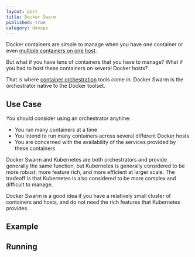 ```yaml
---
layout: post
title: Docker Swarm
published: true
category: devops
---
```


Docker containers are simple to manage when you have one container or even [multiple containers on one host](https://mehlj.github.io/DockerCompose/). 

But what if you have tens of containers that you have to manage? What if you had to host these containers on several Docker hosts?

That is where [container orchestration](https://www.redhat.com/en/topics/containers/what-is-container-orchestration) tools come in. Docker Swarm is the orchestrator native to the Docker toolset. 

## Use Case
You should consider using an orchestrator anytime:
* You run many containers at a time
* You intend to run many containers across several different Docker hosts
* You are concerned with the availability of the services provided by these containers

Docker Swarm and Kubernetes are both orchestrators and provide generally the same function, but Kubernetes is generally considered to be more robust, more feature rich, and more efficient at larger scale. The tradeoff is that Kubernetes is also considered to be more complex and difficult to manage. 

Docker Swarm is a good idea if you have a relatively small cluster of containers and hosts, and do not need the rich features that Kubernetes provides.

## Example
## Running
